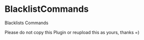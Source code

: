 # BlacklistCommands
Blacklists Commands

Please do not copy this Plugin or reupload this as yours, thanks =)
